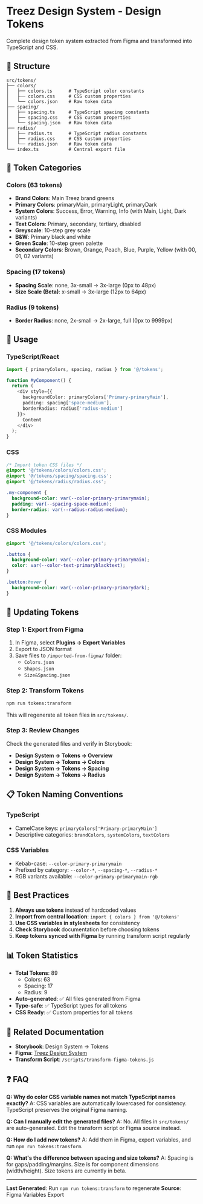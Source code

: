 # Treez Design System - Design Tokens

Complete design token system extracted from Figma and transformed into TypeScript and CSS.

## 📁 Structure

```
src/tokens/
├── colors/
│   ├── colors.ts      # TypeScript color constants
│   ├── colors.css     # CSS custom properties
│   └── colors.json    # Raw token data
├── spacing/
│   ├── spacing.ts     # TypeScript spacing constants
│   ├── spacing.css    # CSS custom properties
│   └── spacing.json   # Raw token data
├── radius/
│   ├── radius.ts      # TypeScript radius constants
│   ├── radius.css     # CSS custom properties
│   └── radius.json    # Raw token data
└── index.ts           # Central export file
```

## 🎨 Token Categories

### Colors (63 tokens)
- **Brand Colors**: Main Treez brand greens
- **Primary Colors**: primaryMain, primaryLight, primaryDark
- **System Colors**: Success, Error, Warning, Info (with Main, Light, Dark variants)
- **Text Colors**: Primary, secondary, tertiary, disabled
- **Greyscale**: 10-step grey scale
- **B&W**: Primary black and white
- **Green Scale**: 10-step green palette
- **Secondary Colors**: Brown, Orange, Peach, Blue, Purple, Yellow (with 00, 01, 02 variants)

### Spacing (17 tokens)
- **Spacing Scale**: none, 3x-small → 3x-large (0px to 48px)
- **Size Scale (Beta)**: x-small → 3x-large (12px to 64px)

### Radius (9 tokens)
- **Border Radius**: none, 2x-small → 2x-large, full (0px to 9999px)

## 📖 Usage

### TypeScript/React

```typescript
import { primaryColors, spacing, radius } from '@/tokens';

function MyComponent() {
  return (
    <div style={{
      backgroundColor: primaryColors['Primary-primaryMain'],
      padding: spacing['space-medium'],
      borderRadius: radius['radius-medium']
    }}>
      Content
    </div>
  );
}
```

### CSS

```css
/* Import token CSS files */
@import '@/tokens/colors/colors.css';
@import '@/tokens/spacing/spacing.css';
@import '@/tokens/radius/radius.css';

.my-component {
  background-color: var(--color-primary-primarymain);
  padding: var(--spacing-space-medium);
  border-radius: var(--radius-radius-medium);
}
```

### CSS Modules

```css
@import '@/tokens/colors/colors.css';

.button {
  background-color: var(--color-primary-primarymain);
  color: var(--color-text-primaryblacktext);
}

.button:hover {
  background-color: var(--color-primary-primarydark);
}
```

## 🔄 Updating Tokens

### Step 1: Export from Figma
1. In Figma, select **Plugins → Export Variables**
2. Export to JSON format
3. Save files to `/imported-from-figma/` folder:
   - `Colors.json`
   - `Shapes.json`
   - `Size&Spacing.json`

### Step 2: Transform Tokens
```bash
npm run tokens:transform
```

This will regenerate all token files in `src/tokens/`.

### Step 3: Review Changes
Check the generated files and verify in Storybook:
- **Design System → Tokens → Overview**
- **Design System → Tokens → Colors**
- **Design System → Tokens → Spacing**
- **Design System → Tokens → Radius**

## 📋 Token Naming Conventions

### TypeScript
- CamelCase keys: `primaryColors['Primary-primaryMain']`
- Descriptive categories: `brandColors`, `systemColors`, `textColors`

### CSS Variables
- Kebab-case: `--color-primary-primarymain`
- Prefixed by category: `--color-*`, `--spacing-*`, `--radius-*`
- RGB variants available: `--color-primary-primarymain-rgb`

## 🎯 Best Practices

1. **Always use tokens** instead of hardcoded values
2. **Import from central location**: `import { colors } from '@/tokens'`
3. **Use CSS variables in stylesheets** for consistency
4. **Check Storybook** documentation before choosing tokens
5. **Keep tokens synced with Figma** by running transform script regularly

## 📊 Token Statistics

- **Total Tokens**: 89
  - Colors: 63
  - Spacing: 17
  - Radius: 9
- **Auto-generated**: ✅ All files generated from Figma
- **Type-safe**: ✅ TypeScript types for all tokens
- **CSS Ready**: ✅ Custom properties for all tokens

## 🔗 Related Documentation

- **Storybook**: Design System → Tokens
- **Figma**: [Treez Design System](https://figma.com/file/zPEk7VNZnVzhGaNCnalP6o)
- **Transform Script**: `/scripts/transform-figma-tokens.js`

## ❓ FAQ

**Q: Why do color CSS variable names not match TypeScript names exactly?**
A: CSS variables are automatically lowercased for consistency. TypeScript preserves the original Figma naming.

**Q: Can I manually edit the generated files?**
A: No. All files in `src/tokens/` are auto-generated. Edit the transform script or Figma source instead.

**Q: How do I add new tokens?**
A: Add them in Figma, export variables, and run `npm run tokens:transform`.

**Q: What's the difference between spacing and size tokens?**
A: Spacing is for gaps/padding/margins. Size is for component dimensions (width/height). Size tokens are currently in beta.

---

**Last Generated**: Run `npm run tokens:transform` to regenerate
**Source**: Figma Variables Export
